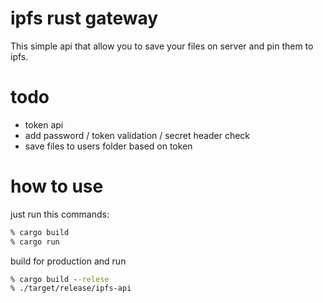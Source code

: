 # ipfs rust gateway

This simple api that allow you to save your files on server and pin them to ipfs.

# todo

- token api
- add password / token validation / secret header check
- save files to users folder based on token

# how to use

just run this commands:

```cmd
% cargo build
% cargo run
```

build for production and run
```cmd
% cargo build --relese
% ./target/release/ipfs-api
```